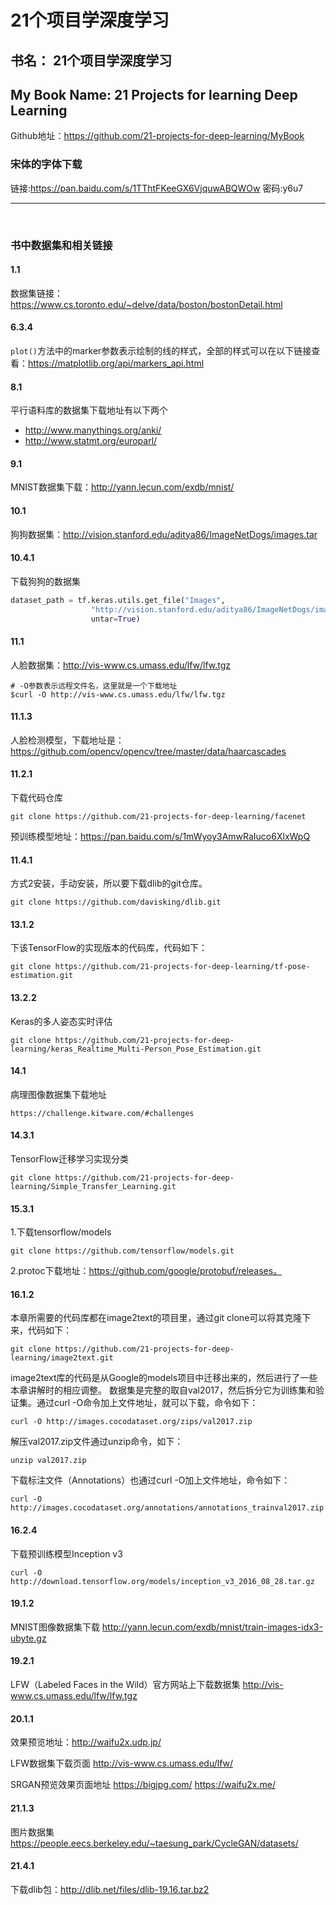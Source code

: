 # 21个项目学深度学习
## 书名： 21个项目学深度学习
## My Book Name: 21 Projects for learning Deep Learning

Github地址：https://github.com/21-projects-for-deep-learning/MyBook


### 宋体的字体下载
链接:https://pan.baidu.com/s/1TThtFKeeGX6VjquwABQWOw  密码:y6u7

<hr/>
<br/>

### 书中数据集和相关链接

#### 1.1
数据集链接：https://www.cs.toronto.edu/~delve/data/boston/bostonDetail.html 

#### 6.3.4
`plot()`方法中的marker参数表示绘制的线的样式，全部的样式可以在以下链接查看：https://matplotlib.org/api/markers_api.html

#### 8.1
平行语料库的数据集下载地址有以下两个
-	http://www.manythings.org/anki/
-	http://www.statmt.org/europarl/

#### 9.1
MNIST数据集下载：http://yann.lecun.com/exdb/mnist/

#### 10.1
狗狗数据集：http://vision.stanford.edu/aditya86/ImageNetDogs/images.tar

#### 10.4.1
下载狗狗的数据集
```python
dataset_path = tf.keras.utils.get_file("Images", 
                  "http://vision.stanford.edu/aditya86/ImageNetDogs/images.tar", 
                  untar=True)
```

#### 11.1
人脸数据集：http://vis-www.cs.umass.edu/lfw/lfw.tgz
```
# -O参数表示远程文件名，这里就是一个下载地址
$curl -O http://vis-www.cs.umass.edu/lfw/lfw.tgz
```

#### 11.1.3
人脸检测模型，下载地址是：https://github.com/opencv/opencv/tree/master/data/haarcascades

#### 11.2.1  
下载代码仓库
```
git clone https://github.com/21-projects-for-deep-learning/facenet
```
预训练模型地址：https://pan.baidu.com/s/1mWyoy3AmwRaIuco6XlxWpQ

#### 11.4.1
方式2安装，手动安装，所以要下载dlib的git仓库。
```
git clone https://github.com/davisking/dlib.git
```

#### 13.1.2
下该TensorFlow的实现版本的代码库，代码如下：
```
git clone https://github.com/21-projects-for-deep-learning/tf-pose-estimation.git
```

#### 13.2.2
Keras的多人姿态实时评估
```
git clone https://github.com/21-projects-for-deep-learning/keras_Realtime_Multi-Person_Pose_Estimation.git
```

#### 14.1
病理图像数据集下载地址
```
https://challenge.kitware.com/#challenges
```

#### 14.3.1
TensorFlow迁移学习实现分类
```
git clone https://github.com/21-projects-for-deep-learning/Simple_Transfer_Learning.git
```

#### 15.3.1
1.下载tensorflow/models
```
git clone https://github.com/tensorflow/models.git
```
2.protoc下载地址：https://github.com/google/protobuf/releases。

#### 16.1.2
本章所需要的代码库都在image2text的项目里，通过git clone可以将其克隆下来，代码如下：
```
git clone https://github.com/21-projects-for-deep-learning/image2text.git
```
image2text库的代码是从Google的models项目中迁移出来的，然后进行了一些本章讲解时的相应调整。
数据集是完整的取自val2017，然后拆分它为训练集和验证集。通过curl -O命令加上文件地址，就可以下载，命令如下：
```
curl -O http://images.cocodataset.org/zips/val2017.zip
```
解压val2017.zip文件通过unzip命令，如下：
```
unzip val2017.zip
```
下载标注文件（Annotations）也通过curl -O加上文件地址，命令如下：
```
curl -O http://images.cocodataset.org/annotations/annotations_trainval2017.zip
```

#### 16.2.4
下载预训练模型Inception v3
```
curl -O http://download.tensorflow.org/models/inception_v3_2016_08_28.tar.gz
```

#### 19.1.2
MNIST图像数据集下载
http://yann.lecun.com/exdb/mnist/train-images-idx3-ubyte.gz


#### 19.2.1
LFW（Labeled Faces in the Wild）官方网站上下载数据集
http://vis-www.cs.umass.edu/lfw/lfw.tgz


#### 20.1.1
效果预览地址：http://waifu2x.udp.jp/

LFW数据集下载页面
http://vis-www.cs.umass.edu/lfw/

SRGAN预览效果页面地址
https://bigjpg.com/
https://waifu2x.me/


#### 21.1.3
图片数据集
https://people.eecs.berkeley.edu/~taesung_park/CycleGAN/datasets/

#### 21.4.1
下载dlib包：http://dlib.net/files/dlib-19.16.tar.bz2



